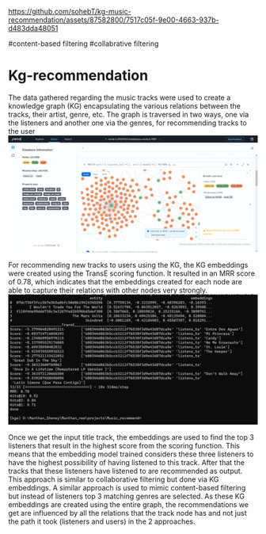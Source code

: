 https://github.com/sohebT/kg-music-recommendation/assets/87582800/7517c05f-9e00-4663-937b-d483dda48051

#content-based filtering #collabrative filtering

# Kg-recommendation
The data gathered regarding the music tracks were used to create a knowledge graph (KG) encapsulating the various relations between the tracks, their artist, genre, etc.
The graph is traversed in two ways, one via the listeners and another one via the genres, for recommending tracks to the user
![](kg.gif)

For recommending new tracks to users using the KG, the KG embeddings were created using the TransE scoring function.
It resulted in an MRR score of 0.78, which indicates that the embeddings created for each node are able to capture their relations with other nodes very strongly.
![Screenshot](kge_20_train.png)

Once we get the input title track, the embeddings are used to find the top 3 listeners that result in the highest score from the scoring function. This means that the embedding model trained considers these three listeners to have the highest possibility of having listened to this track. After that the tracks that these listeners have listened 
to are recommended as output. This approach is similar to collaborative filtering but done via KG embeddings. A similar approach is used to mimic content-based filtering but instead of listeners top 3 matching genres are selected. As these KG embeddings are created using the entire graph, the recommendations we get are influenced by all the relations that the track node has and not just the path it took (listeners and users) in the 2 approaches. 





